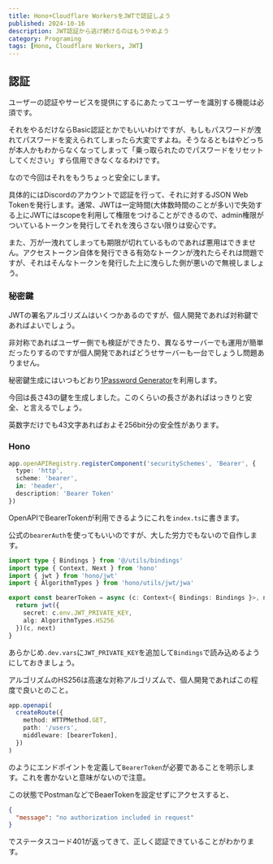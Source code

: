 ```yaml
---
title: Hono+Cloudflare WorkersをJWTで認証しよう
published: 2024-10-16
description: JWT認証から逃げ続けるのはもうやめよう
category: Programing
tags: [Hono, Cloudflare Workers, JWT]
---
```


## 認証

ユーザーの認証やサービスを提供にするにあたってユーザーを識別する機能は必須です。

それをやるだけならBasic認証とかでもいいわけですが、もしもパスワードが洩れてパスワードを変えられてしまったら大変ですよね。そうなるともはやどっちが本人かもわからなくなってしまって「乗っ取られたのでパスワードをリセットしてください」すら信用できなくなるわけです。

なので今回はそれをもうちょっと安全にします。

具体的にはDiscordのアカウントで認証を行って、それに対するJSON Web Tokenを発行します。通常、JWTは一定時間(大体数時間のことが多い)で失効する上にJWTにはscopeを利用して権限をつけることができるので、admin権限がついているトークンを発行してそれを洩らさない限りは安心です。

また、万が一洩れてしまっても期限が切れているものであれば悪用はできません。アクセストークン自体を発行できる有効なトークンが洩れたらそれは問題ですが、それはそんなトークンを発行した上に洩らした側が悪いので無視しましょう。

### 秘密鍵

JWTの署名アルゴリズムはいくつかあるのですが、個人開発であれば対称鍵であればよいでしょう。

非対称であればユーザー側でも検証ができたり、異なるサーバーでも運用が簡単だったりするのですが個人開発であればどうせサーバーも一台でしょうし問題ありません。

秘密鍵生成にはいつもどおり[1Password Generator](https://1password.com/password-generator)を利用します。

今回は長さ43の鍵を生成しました。このくらいの長さがあればはっきりと安全、と言えるでしょう。

英数字だけでも43文字あればおよそ256bit分の安全性があります。

### Hono

```ts
app.openAPIRegistry.registerComponent('securitySchemes', 'Bearer', {
  type: 'http',
  scheme: 'bearer',
  in: 'header',
  description: 'Bearer Token'
})
```

OpenAPIでBearerTokenが利用できるようにこれを`index.ts`に書きます。

公式の`bearerAuth`を使ってもいいのですが、大した労力でもないので自作します。

```ts
import type { Bindings } from '@/utils/bindings'
import type { Context, Next } from 'hono'
import { jwt } from 'hono/jwt'
import { AlgorithmTypes } from 'hono/utils/jwt/jwa'

export const bearerToken = async (c: Context<{ Bindings: Bindings }>, next: Next) => {
  return jwt({
    secret: c.env.JWT_PRIVATE_KEY,
    alg: AlgorithmTypes.HS256
  })(c, next)
}
```

あらかじめ`.dev.vars`に`JWT_PRIVATE_KEY`を追加して`Bindings`で読み込めるようにしておきましょう。

アルゴリズムのHS256は高速な対称アルゴリズムで、個人開発であればこの程度で良いとのこと。

```ts
app.openapi(
  createRoute({
    method: HTTPMethod.GET,
    path: '/users',
    middleware: [bearerToken],
  })
)
```

のようにエンドポイントを定義して`BearerToken`が必要であることを明示します。これを書かないと意味がないので注意。

この状態でPostmanなどでBeaerTokenを設定せずにアクセスすると、

```json
{
  "message": "no authorization included in request"
}
```

でステータスコード401が返ってきて、正しく認証できていることがわかります。
